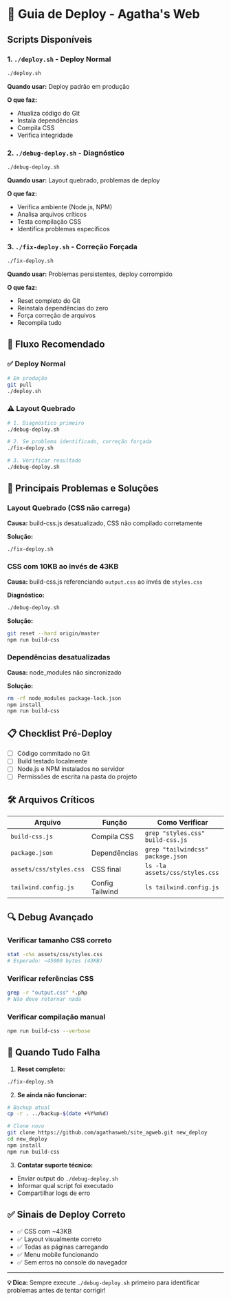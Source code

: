 # 🚀 Guia de Deploy - Agatha's Web

## Scripts Disponíveis

### 1. `./deploy.sh` - Deploy Normal
```bash
./deploy.sh
```
**Quando usar:** Deploy padrão em produção

**O que faz:**
- Atualiza código do Git
- Instala dependências 
- Compila CSS
- Verifica integridade

### 2. `./debug-deploy.sh` - Diagnóstico
```bash
./debug-deploy.sh
```
**Quando usar:** Layout quebrado, problemas de deploy

**O que faz:**
- Verifica ambiente (Node.js, NPM)
- Analisa arquivos críticos
- Testa compilação CSS
- Identifica problemas específicos

### 3. `./fix-deploy.sh` - Correção Forçada
```bash
./fix-deploy.sh
```
**Quando usar:** Problemas persistentes, deploy corrompido

**O que faz:**
- Reset completo do Git
- Reinstala dependências do zero
- Força correção de arquivos
- Recompila tudo

## 🔧 Fluxo Recomendado

### ✅ Deploy Normal
```bash
# Em produção
git pull
./deploy.sh
```

### ⚠️ Layout Quebrado
```bash
# 1. Diagnóstico primeiro
./debug-deploy.sh

# 2. Se problema identificado, correção forçada
./fix-deploy.sh

# 3. Verificar resultado
./debug-deploy.sh
```

## 🎯 Principais Problemas e Soluções

### Layout Quebrado (CSS não carrega)
**Causa:** build-css.js desatualizado, CSS não compilado corretamente

**Solução:**
```bash
./fix-deploy.sh
```

### CSS com 10KB ao invés de 43KB
**Causa:** build-css.js referenciando `output.css` ao invés de `styles.css`

**Diagnóstico:**
```bash
./debug-deploy.sh
```

**Solução:**
```bash
git reset --hard origin/master
npm run build-css
```

### Dependências desatualizadas
**Causa:** node_modules não sincronizado

**Solução:**
```bash
rm -rf node_modules package-lock.json
npm install
npm run build-css
```

## 📋 Checklist Pré-Deploy

- [ ] Código commitado no Git
- [ ] Build testado localmente  
- [ ] Node.js e NPM instalados no servidor
- [ ] Permissões de escrita na pasta do projeto

## 🛠️ Arquivos Críticos

| Arquivo | Função | Como Verificar |
|---------|---------|----------------|
| `build-css.js` | Compila CSS | `grep "styles.css" build-css.js` |
| `package.json` | Dependências | `grep "tailwindcss" package.json` |
| `assets/css/styles.css` | CSS final | `ls -la assets/css/styles.css` |
| `tailwind.config.js` | Config Tailwind | `ls tailwind.config.js` |

## 🔍 Debug Avançado

### Verificar tamanho CSS correto
```bash
stat -c%s assets/css/styles.css
# Esperado: ~45000 bytes (43KB)
```

### Verificar referências CSS
```bash
grep -r "output.css" *.php
# Não deve retornar nada
```

### Verificar compilação manual
```bash
npm run build-css --verbose
```

## 🚨 Quando Tudo Falha

1. **Reset completo:**
```bash
./fix-deploy.sh
```

2. **Se ainda não funcionar:**
```bash
# Backup atual
cp -r . ../backup-$(date +%Y%m%d)

# Clone novo
git clone https://github.com/agathasweb/site_agweb.git new_deploy
cd new_deploy
npm install
npm run build-css
```

3. **Contatar suporte técnico:**
- Enviar output do `./debug-deploy.sh`
- Informar qual script foi executado
- Compartilhar logs de erro

## ✅ Sinais de Deploy Correto

- ✅ CSS com ~43KB
- ✅ Layout visualmente correto
- ✅ Todas as páginas carregando
- ✅ Menu mobile funcionando
- ✅ Sem erros no console do navegador

---

**💡 Dica:** Sempre execute `./debug-deploy.sh` primeiro para identificar problemas antes de tentar corrigir!